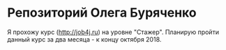 # Репозиторий Олега Буряченко
Я прохожу курс (http://job4j.ru) на уровне "Стажер". Планирую пройти данный курс за два месяца - к концу октября 2018.
